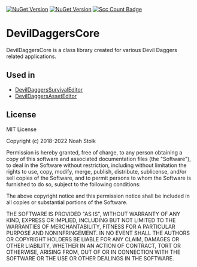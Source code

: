 [![NuGet Version](https://img.shields.io/nuget/v/DevilDaggersCore.svg)](https://www.nuget.org/packages/DevilDaggersCore/)
[![NuGet Version](https://img.shields.io/nuget/v/DevilDaggersCore.Wpf.svg)](https://www.nuget.org/packages/DevilDaggersCore.Wpf/)
[![Scc Count Badge](https://sloc.xyz/github/NoahStolk/DevilDaggersCore/)](https://github.com/NoahStolk/DevilDaggersCore/)

# DevilDaggersCore
DevilDaggersCore is a class library created for various Devil Daggers related applications.

## Used in
- [DevilDaggersSurvivalEditor](https://github.com/NoahStolk/DevilDaggersSurvivalEditor)
- [DevilDaggersAssetEditor](https://github.com/NoahStolk/DevilDaggersAssetEditor)

## License
MIT License

Copyright (c) 2018-2022 Noah Stolk

Permission is hereby granted, free of charge, to any person obtaining a copy
of this software and associated documentation files (the "Software"), to deal
in the Software without restriction, including without limitation the rights
to use, copy, modify, merge, publish, distribute, sublicense, and/or sell
copies of the Software, and to permit persons to whom the Software is
furnished to do so, subject to the following conditions:

The above copyright notice and this permission notice shall be included in all
copies or substantial portions of the Software.

THE SOFTWARE IS PROVIDED "AS IS", WITHOUT WARRANTY OF ANY KIND, EXPRESS OR
IMPLIED, INCLUDING BUT NOT LIMITED TO THE WARRANTIES OF MERCHANTABILITY,
FITNESS FOR A PARTICULAR PURPOSE AND NONINFRINGEMENT. IN NO EVENT SHALL THE
AUTHORS OR COPYRIGHT HOLDERS BE LIABLE FOR ANY CLAIM, DAMAGES OR OTHER
LIABILITY, WHETHER IN AN ACTION OF CONTRACT, TORT OR OTHERWISE, ARISING FROM,
OUT OF OR IN CONNECTION WITH THE SOFTWARE OR THE USE OR OTHER DEALINGS IN THE
SOFTWARE.
